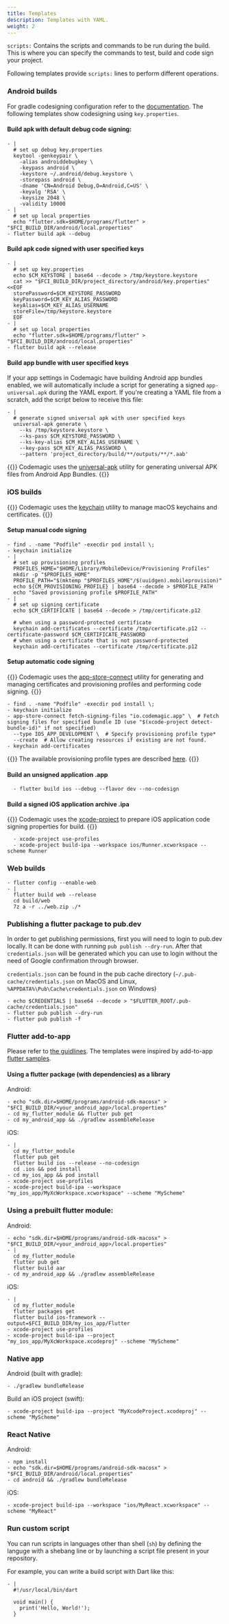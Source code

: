 ```yaml
---
title: Templates
description: Templates with YAML.
weight: 2
---
```


`scripts:` Contains the scripts and commands to be run during the build. This is where you can specify the commands to test, build and code sign your project.

Following templates provide `scripts:` lines to perform different operations.

### Android builds

For gradle codesigning configuration refer to the [documentation](https://docs.codemagic.io/code-signing/android-code-signing/#preparing-your-flutter-project-for-code-signing). The following templates show codesigning using `key.properties`.

#### Build apk with default debug code signing:

    - |
      # set up debug key.properties
      keytool -genkeypair \
        -alias androiddebugkey \
        -keypass android \
        -keystore ~/.android/debug.keystore \
        -storepass android \
        -dname 'CN=Android Debug,O=Android,C=US' \
        -keyalg 'RSA' \
        -keysize 2048 \
        -validity 10000
    - |
      # set up local properties
      echo "flutter.sdk=$HOME/programs/flutter" > "$FCI_BUILD_DIR/android/local.properties"
    - flutter build apk --debug

#### Build apk code signed with user specified keys

    - |
      # set up key.properties
      echo $CM_KEYSTORE | base64 --decode > /tmp/keystore.keystore
      cat >> "$FCI_BUILD_DIR/project_directory/android/key.properties" <<EOF
      storePassword=$CM_KEYSTORE_PASSWORD
      keyPassword=$CM_KEY_ALIAS_PASSWORD
      keyAlias=$CM_KEY_ALIAS_USERNAME
      storeFile=/tmp/keystore.keystore
      EOF
    - |
      # set up local properties
      echo "flutter.sdk=$HOME/programs/flutter" > "$FCI_BUILD_DIR/android/local.properties"
    - flutter build apk --release

#### Build app bundle with user specified keys

If your app settings in Codemagic have building Android app bundles enabled, we will automatically include a script for generating a signed `app-universal.apk` during the YAML export. If you're creating a YAML file from a scratch, add the script below to receive this file:

    - |
      # generate signed universal apk with user specified keys
      universal-apk generate \
        --ks /tmp/keystore.keystore \
        --ks-pass $CM_KEYSTORE_PASSWORD \
        --ks-key-alias $CM_KEY_ALIAS_USERNAME \
        --key-pass $CM_KEY_ALIAS_PASSWORD \
        --pattern 'project_directory/build/**/outputs/**/*.aab'

{{<notebox>}}
Codemagic uses the [universal-apk](https://github.com/codemagic-ci-cd/cli-tools/blob/master/docs/universal-apk/README.md) utility for generating universal APK files from Android App Bundles.
{{</notebox>}}

### iOS builds

{{<notebox>}}
Codemagic uses the [keychain](https://github.com/codemagic-ci-cd/cli-tools/blob/master/docs/keychain/README.md) utility to manage macOS keychains and certificates.
{{</notebox>}}

#### Setup manual code signing

    - find . -name "Podfile" -execdir pod install \;
    - keychain initialize
    - |
      # set up provisioning profiles
      PROFILES_HOME="$HOME/Library/MobileDevice/Provisioning Profiles"
      mkdir -p "$PROFILES_HOME"
      PROFILE_PATH="$(mktemp "$PROFILES_HOME"/$(uuidgen).mobileprovision)"
      echo ${CM_PROVISIONING_PROFILE} | base64 --decode > $PROFILE_PATH
      echo "Saved provisioning profile $PROFILE_PATH"
    - |
      # set up signing certificate
      echo $CM_CERTIFICATE | base64 --decode > /tmp/certificate.p12

      # when using a password-protected certificate
      keychain add-certificates --certificate /tmp/certificate.p12 --certificate-password $CM_CERTIFICATE_PASSWORD
      # when using a certificate that is not password-protected
      keychain add-certificates --certificate /tmp/certificate.p12

#### Setup automatic code signing

{{<notebox>}}
Codemagic uses the [app-store-connect](https://github.com/codemagic-ci-cd/cli-tools/blob/master/docs/app-store-connect/README.md) utility for generating and managing certificates and provisioning profiles and performing code signing.
{{</notebox>}}

    - find . -name "Podfile" -execdir pod install \;
    - keychain initialize
    - app-store-connect fetch-signing-files "io.codemagic.app" \  # Fetch signing files for specified bundle ID (use "$(xcode-project detect-bundle-id)" if not specified)
      --type IOS_APP_DEVELOPMENT \  # Specify provisioning profile type*
      --create  # Allow creating resources if existing are not found.
    - keychain add-certificates

{{<notebox>}}
The available provisioning profile types are described [here](https://github.com/codemagic-ci-cd/cli-tools/blob/master/docs/app-store-connect/fetch%E2%80%91signing%E2%80%91files.md#--typeios_app_adhoc--ios_app_development--ios_app_inhouse--ios_app_store--mac_app_development--mac_app_direct--mac_app_store--tvos_app_adhoc--tvos_app_development--tvos_app_inhouse--tvos_app_store).
{{</notebox>}}

#### Build an unsigned application .app

      - flutter build ios --debug --flavor dev --no-codesign

#### Build a signed iOS application archive .ipa

{{<notebox>}}
Codemagic uses the [xcode-project](https://github.com/codemagic-ci-cd/cli-tools/blob/master/docs/xcode-project/README.md) to prepare iOS application code signing properties for build.
{{</notebox>}}

      - xcode-project use-profiles
      - xcode-project build-ipa --workspace ios/Runner.xcworkspace --scheme Runner

### Web builds

    - flutter config --enable-web
    - |
      flutter build web --release
      cd build/web
      7z a -r ../web.zip ./*

### Publishing a flutter package to pub.dev

In order to get publishing permissions, first you will need to login to pub.dev locally. It can be done with running `pub publish --dry-run`.
After that `credentials.json` will be generated which you can use to login without the need of Google confirmation through browser.

`credentials.json` can be found in the pub cache directory (`~/.pub-cache/credentials.json` on MacOS and Linux, `%APPDATA%\Pub\Cache\credentials.json` on Windows)

    - echo $CREDENTIALS | base64 --decode > "$FLUTTER_ROOT/.pub-cache/credentials.json"
    - flutter pub publish --dry-run
    - flutter pub publish -f

### Flutter add-to-app

Please refer to [the guidlines](https://flutter.dev/docs/development/add-to-app).
The templates were inspired by add-to-app [flutter samples](https://github.com/flutter/samples/tree/master/add_to_app).

#### Using a flutter package (with dependencies) as a library

Android:

    - echo "sdk.dir=$HOME/programs/android-sdk-macosx" > "$FCI_BUILD_DIR/<your_android_app>/local.properties"
    - cd my_flutter_module && flutter pub get
    - cd my_android_app && ./gradlew assembleRelease

iOS:

    - |
      cd my_flutter_module
      flutter pub get
      flutter build ios --release --no-codesign
      cd .ios && pod install
    - cd my_ios_app && pod install
    - xcode-project use-profiles
    - xcode-project build-ipa --workspace "my_ios_app/MyXcWorkspace.xcworkspace" --scheme "MyScheme"

### Using a prebuilt flutter module:

Android:

    - echo "sdk.dir=$HOME/programs/android-sdk-macosx" > "$FCI_BUILD_DIR/<your_android_app>/local.properties"
    - |
      cd my_flutter_module
      flutter pub get
      flutter build aar
    - cd my_android_app && ./gradlew assembleRelease

iOS:

    - |
      cd my_flutter_module
      flutter packages get
      flutter build ios-framework --output=$FCI_BUILD_DIR/my_ios_app/Flutter
    - xcode-project use-profiles
    - xcode-project build-ipa --project "my_ios_app/MyXcWorkspace.xcodeproj" --scheme "MyScheme"

### Native app

Android (built with gradle):

    - ./gradlew bundleRelease

Build an iOS project (swift):

    - xcode-project build-ipa --project "MyXcodeProject.xcodeproj" --scheme "MyScheme"

### React Native

Android:

    - npm install
    - echo "sdk.dir=$HOME/programs/android-sdk-macosx" > "$FCI_BUILD_DIR/android/local.properties"
    - cd android && ./gradlew bundleRelease

iOS:

    - xcode-project build-ipa --workspace "ios/MyReact.xcworkspace" --scheme "MyReact"

### Run custom script

You can run scripts in languages other than shell (`sh`) by defining the languge with a shebang line or by launching a script file present in your repository.

For example, you can write a build script with Dart like this:

    - |
      #!/usr/local/bin/dart

      void main() {
        print('Hello, World!');
      }
